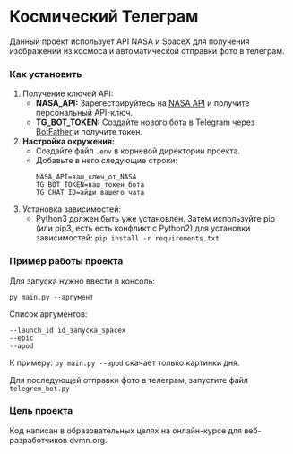 # Космический Телеграм
Данный проект использует API NASA и SpaceX для получения изображений из космоса и автоматической отправки фото в телеграм.

### Как установить
1. Получение ключей API:
    - **NASA_API:** Зарегестрируйтесь на [NASA API](https://api.nasa.gov) и получите персональный API-ключ.
    - **TG_BOT_TOKEN:** Создайте нового бота в Telegram через [BotFather](https://t.me/BotFather) и получите токен.
2. **Настройка окружения:**
   - Создайте файл `.env` в корневой директории проекта.
   - Добавьте в него следующие строки:
     ```
     NASA_API=ваш_ключ_от_NASA
     TG_BOT_TOKEN=ваш_токен_бота
     TG_CHAT_ID=айди_вашего_чата
     ```
3. Установка зависимостей:
    - Python3 должен быть уже установлен. Затем используйте pip (или pip3, есть есть конфликт с Python2) для установки зависимостей:
     `pip install -r requirements.txt`

### Пример работы проекта
Для запуска нужно ввести в консоль:
```
py main.py --аргумент
```
Список аргументов: 
```
--launch_id id_запуска_spacex
--epic
--apod
```

К примеру: `py main.py --apod` скачает только картинки дня.

Для последующей отправки фото в телеграм, запустите файл `telegrem_bot.py`
### Цель проекта

Код написан в образовательных целях на онлайн-курсе для веб-разработчиков dvmn.org.